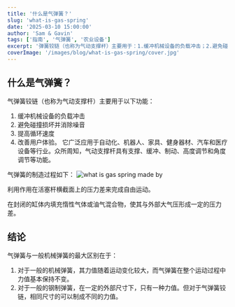 ```yaml
---
title: '什么是气弹簧？'
slug: 'what-is-gas-spring'
date: '2025-03-10 15:00:00'
author: 'Sam & Gavin'
tags: ['指南', '气弹簧', '农业设备']
excerpt: '弹簧铰链（也称为气动支撑杆）主要用于：1.缓冲机械设备的负载冲击；2.避免碰撞损坏并消除噪音；3.提高循环速度；4.改善用户体验。'
coverImage: '/images/blog/what-is-gas-spring/cover.jpg'
---
```


## 什么是气弹簧？

气弹簧铰链（也称为气动支撑杆）主要用于以下功能：

1. 缓冲机械设备的负载冲击
2. 避免碰撞损坏并消除噪音
3. 提高循环速度
4. 改善用户体验。
它广泛应用于自动化、机器人、家具、健身器材、汽车和医疗设备等行业。众所周知，气动支撑杆具有支撑、缓冲、制动、高度调节和角度调节等功能。

气弹簧的制造过程如下：
![what is gas spring made by](/images/blog/what-is-gas-spring/what-is-gas-spring-made-by.jpg)

利用作用在活塞杆横截面上的压力差来完成自由运动。

在封闭的缸体内填充惰性气体或油气混合物，使其与外部大气压形成一定的压力差。

## 结论

气弹簧与一般机械弹簧的最大区别在于：
1. 对于一般的机械弹簧，其力值随着运动变化较大，而气弹簧在整个运动过程中力值基本保持不变。
2. 对于一般的钢制弹簧，在一定的外部尺寸下，只有一种力值。但对于气弹簧铰链，相同尺寸的可以制成不同的力值。
